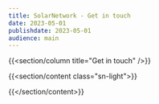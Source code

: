 ```yaml
---
title: SolarNetwork - Get in touch
date: 2023-05-01
publishdate: 2023-05-01
audience: main
---
```

{{<section/column title="Get in touch" />}}

{{<section/content class="sn-light">}}

{{</section/content>}}
